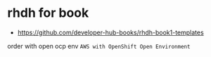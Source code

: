 # rhdh for book

- https://github.com/developer-hub-books/rhdh-book1-templates

order with open ocp env `AWS with OpenShift Open Environment`


```bash




```